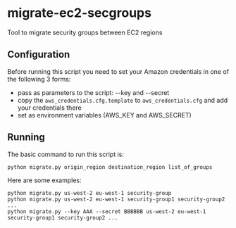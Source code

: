 migrate-ec2-secgroups
=====================

Tool to migrate security groups between EC2 regions

## Configuration

Before running this script you need to set your Amazon credentials in one of the following 3 forms:

* pass as parameters to the script: --key and --secret
* copy the `aws_credentials.cfg.template` to `aws_credentials.cfg` and add your credentials there
* set as environment variables (AWS_KEY and AWS_SECRET)

## Running

The basic command to run this script is:

	python migrate.py origin_region destination_region list_of_groups

Here are some examples:

	python migrate.py us-west-2 eu-west-1 security-group
	python migrate.py us-west-2 eu-west-1 security-group1 security-group2 ...
	python migrate.py --key AAA --secret BBBBBB us-west-2 eu-west-1 security-group1 security-group2 ...

